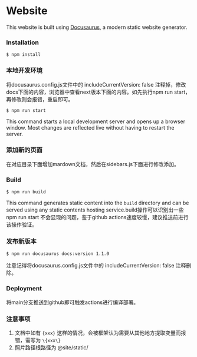 # Website

This website is built using [Docusaurus](https://docusaurus.io/), a modern static website generator.

### Installation

```
$ npm install
```

### 本地开发环境

将docusaurus.config.js文件中的 includeCurrentVersion: false 注释掉，修改docs下面的内容，浏览器中查看next版本下面的内容。如先执行npm run start，再修改则会报错，重启即可。
```
$ npm run start
```

This command starts a local development server and opens up a browser window. Most changes are reflected live without having to restart the server.




### 添加新的页面

在对应目录下面增加mardown文档，然后在sidebars.js下面进行修改添加。

### Build

```
$ npm run build
```

This command generates static content into the `build` directory and can be served using any static contents hosting service.build操作可以识别出一些npm run start 不会显现的问题，鉴于github actions速度较慢，建议推送前进行该操作验证。

### 发布新版本
```
$ npm run docusaurus docs:version 1.1.0
```
注意记得将docusaurus.config.js文件中的 includeCurrentVersion: false 注释删除。

### Deployment

将main分支推送到github即可触发actions进行编译部署。

### 注意事项

1. 文档中如有 `{xxx}` 这样的情况，会被框架认为需要从其他地方提取变量而报错，需写为 `\{xxx\}`
2. 照片路径根路径为 @site/static/ 